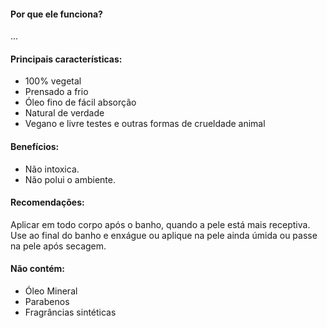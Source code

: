 #### Por que ele funciona?

...

#### Principais características:
-   100% vegetal
-   Prensado a frio
-   Óleo fino de fácil absorção
-   Natural de verdade
-   Vegano e livre testes e outras formas de crueldade animal

#### Benefícios:
-   Não intoxica.
-   Não polui o ambiente.

#### Recomendações:
Aplicar em todo corpo após o banho, quando a pele está mais receptiva. Use ao final do banho e enxágue ou aplique na pele ainda úmida ou passe na pele após secagem.

#### Não contém:
-   Óleo Mineral
-   Parabenos
-   Fragrâncias sintéticas

